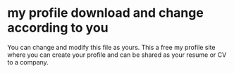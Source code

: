# my profile download and change according to you
You can change and modify this file as yours.
This a free my profile site where you can create your profile and can be shared as your resume or CV to a company.
